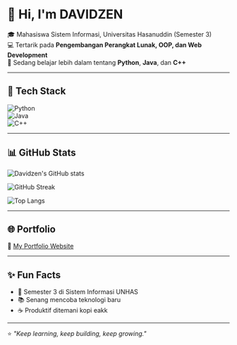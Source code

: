 # 👋 Hi, I'm DAVIDZEN  

🎓 Mahasiswa Sistem Informasi, Universitas Hasanuddin (Semester 3)  
💻 Tertarik pada **Pengembangan Perangkat Lunak, OOP, dan Web Development**  
🚀 Sedang belajar lebih dalam tentang **Python**, **Java**, dan **C++**  

---

## 🔧 Tech Stack  
![Python](https://img.shields.io/badge/Python-3776AB?style=for-the-badge&logo=python&logoColor=white)  
![Java](https://img.shields.io/badge/Java-ED8B00?style=for-the-badge&logo=openjdk&logoColor=white)  
![C++](https://img.shields.io/badge/C++-00599C?style=for-the-badge&logo=cplusplus&logoColor=white)  

---

## 📊 GitHub Stats  

![Davidzen's GitHub stats](https://github-readme-stats.vercel.app/api?username=Davidzen111&show_icons=true&theme=tokyonight&cache_seconds=86400)  

![GitHub Streak](https://github-readme-streak-stats.herokuapp.com/?user=Davidzen111&theme=tokyonight)  

![Top Langs](https://github-readme-stats.vercel.app/api/top-langs/?username=Davidzen111&layout=compact&theme=tokyonight&cache_seconds=86400)  

---

## 🌐 Portfolio  
🔗 [My Portfolio Website](https://Davidzen111.github.io)  

---

## ✨ Fun Facts  
- 🏫 Semester 3 di Sistem Informasi UNHAS  
- 📚 Senang mencoba teknologi baru  
- ☕ Produktif ditemani kopi eakk  

---

⭐️ _"Keep learning, keep building, keep growing."_  

